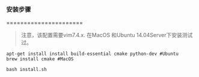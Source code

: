 ### 安装步骤
======================
> 注意，该配置需要vim7.4.x. 在MacOS 和Ubuntu 14.04Server下安装测试过。
```
apt-get install install build-essential cmake python-dev #Ubuntu
brew install cmake #MacOS
```

```
bash install.sh
```
